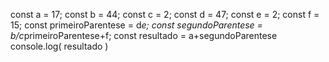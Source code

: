 const a = 17;
const b = 44;
const c = 2;
const d = 47;
const e = 2;
const f = 15;
const primeiroParentese = d*e;
const segundoParentese = b/c*primeiroParentese+f;
const resultado = a+segundoParentese
console.log( resultado )
